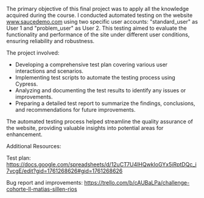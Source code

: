 The primary objective of this final project was to apply all the knowledge acquired during the course. I conducted automated testing on the website www.saucedemo.com using two specific user accounts: "standard_user" as User 1 and "problem_user" as User 2. This testing aimed to evaluate the functionality and performance of the site under different user conditions, ensuring reliability and robustness.

The project involved:
- Developing a comprehensive test plan covering various user interactions and scenarios.
- Implementing test scripts to automate the testing process using Cypress.
- Analyzing and documenting the test results to identify any issues or improvements.
- Preparing a detailed test report to summarize the findings, conclusions, and recommendations for future improvements.

The automated testing process helped streamline the quality assurance of the website, providing valuable insights into potential areas for enhancement.

Additional Resources:

Test plan: https://docs.google.com/spreadsheets/d/12uCT7U4lHQwkIoGYx5iRptDQc_i7vcgE/edit?gid=1761268626#gid=1761268626

Bug report and improvements: https://trello.com/b/cAUBaLPa/challenge-cohorte-ll-matias-sillen-rios

